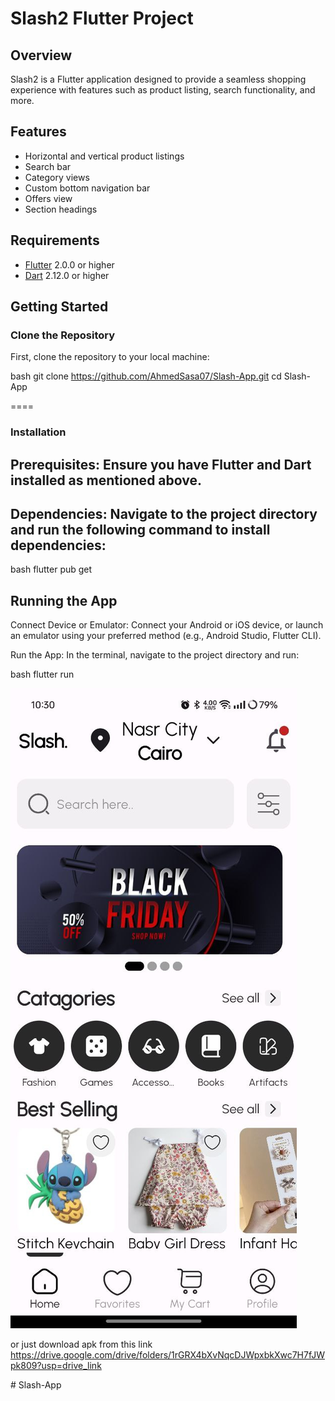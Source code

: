 # Slash2 Flutter Project

## Overview

Slash2 is a Flutter application designed to provide a seamless shopping experience with features such as product listing, search functionality, and more.

## Features

- Horizontal and vertical product listings
- Search bar
- Category views
- Custom bottom navigation bar
- Offers view
- Section headings

## Requirements

- [Flutter](https://flutter.dev/docs/get-started/install) 2.0.0 or higher
- [Dart](https://dart.dev/get-dart) 2.12.0 or higher

## Getting Started

### Clone the Repository

First, clone the repository to your local machine:

bash
git clone https://github.com/AhmedSasa07/Slash-App.git
cd Slash-App

====
### Installation
## Prerequisites: Ensure you have Flutter and Dart installed as mentioned above.

## Dependencies: Navigate to the project directory and run the following command to install dependencies:

bash
flutter pub get

## Running the App
Connect Device or Emulator: Connect your Android or iOS device, or launch an emulator using your preferred method (e.g., Android Studio, Flutter CLI).

Run the App: In the terminal, navigate to the project directory and run:

bash
flutter run

![App Screenshot](https://github.com/AhmedSasa07/Slash-App/blob/5220e400d07299c7e9d334c7023989943f5b94ad/slashappScreenshot.jpeg)

or
just download apk from this link
https://drive.google.com/drive/folders/1rGRX4bXvNqcDJWpxbkXwc7H7fJWpk809?usp=drive_link

#   S l a s h - A p p 

